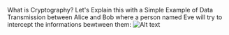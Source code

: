 What is Cryptography?
Let's Explain this with a Simple Example of Data Transmission between Alice and Bob where a person named Eve will try to intercept the informations bewtween them:
![Alt text](Alics_Bob_Eve_Transmission.png)
